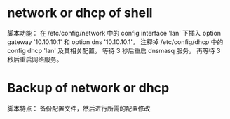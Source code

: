# network or dhcp of shell
脚本功能：
在 /etc/config/network 中的 config interface 'lan' 下插入 option gateway '10.10.10.1' 和 option dns '10.10.10.1'。
注释掉 /etc/config/dhcp 中的 config dhcp 'lan' 及其相关配置。
等待 3 秒后重启 dnsmasq 服务。
再等待 3 秒后重启网络服务。

# Backup of network  or dhcp
脚本特点：
备份配置文件，然后进行所需的配置修改
